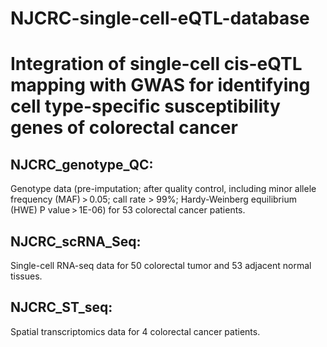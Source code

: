 # NJCRC-single-cell-eQTL-database
# Integration of single-cell cis-eQTL mapping with GWAS for identifying cell type-specific susceptibility genes of colorectal cancer

## NJCRC_genotype_QC: 
Genotype data (pre-imputation; after quality control, including minor allele frequency (MAF) > 0.05; call rate > 99%; Hardy-Weinberg equilibrium (HWE) P value > 1E-06) for 53 colorectal cancer patients.

## NJCRC_scRNA_Seq: 
Single-cell RNA-seq data for 50 colorectal tumor and 53 adjacent normal tissues.

## NJCRC_ST_seq: 
Spatial transcriptomics data for 4 colorectal cancer patients.
